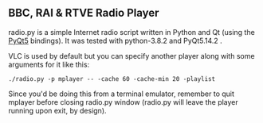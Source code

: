 ## BBC, RAI & RTVE Radio Player

radio.py is a simple Internet radio script written in Python and Qt (using the [PyQt5][0] bindings). It was tested with python-3.8.2 and PyQt5.14.2 .

VLC is used by default but you can specify another player along with some arguments for it like this:

`./radio.py -p mplayer -- -cache 60 -cache-min 20 -playlist`

Since you'd be doing this from a terminal emulator, remember to quit mplayer before closing radio.py window (radio.py will leave the player running upon exit, by design).

[0]: https://www.riverbankcomputing.com/software/pyqt/intro

